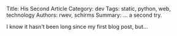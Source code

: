 Title: His Second Article
Category: dev
Tags: static, python, web, technology
Authors: rwev, schirms
Summary: ... a second try.

I know it hasn't been long since my first blog post, but...

